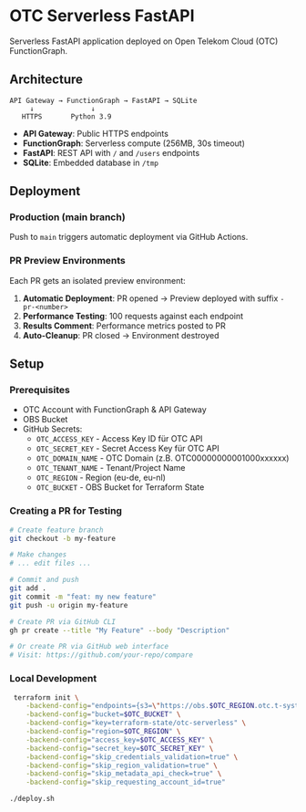 # OTC Serverless FastAPI

Serverless FastAPI application deployed on Open Telekom Cloud (OTC) FunctionGraph.

## Architecture

```
API Gateway → FunctionGraph → FastAPI → SQLite
     ↓              ↓
   HTTPS       Python 3.9
```

- **API Gateway**: Public HTTPS endpoints
- **FunctionGraph**: Serverless compute (256MB, 30s timeout)
- **FastAPI**: REST API with `/` and `/users` endpoints
- **SQLite**: Embedded database in `/tmp`

## Deployment

### Production (main branch)
Push to `main` triggers automatic deployment via GitHub Actions.

### PR Preview Environments
Each PR gets an isolated preview environment:

1. **Automatic Deployment**: PR opened → Preview deployed with suffix `-pr-<number>`
2. **Performance Testing**: 100 requests against each endpoint
3. **Results Comment**: Performance metrics posted to PR
4. **Auto-Cleanup**: PR closed → Environment destroyed

## Setup

### Prerequisites
- OTC Account with FunctionGraph & API Gateway
- OBS Bucket 
- GitHub Secrets:
  - `OTC_ACCESS_KEY`  - Access Key ID für OTC API
  - `OTC_SECRET_KEY`  - Secret Access Key für OTC API
  - `OTC_DOMAIN_NAME` - OTC Domain (z.B. OTC00000000001000xxxxxx)
  - `OTC_TENANT_NAME` - Tenant/Project Name
  - `OTC_REGION`      - Region (eu-de, eu-nl)
  - `OTC_BUCKET`      - OBS Bucket for Terraform State


### Creating a PR for Testing
```bash
# Create feature branch
git checkout -b my-feature

# Make changes
# ... edit files ...

# Commit and push
git add .
git commit -m "feat: my new feature"
git push -u origin my-feature

# Create PR via GitHub CLI
gh pr create --title "My Feature" --body "Description"

# Or create PR via GitHub web interface
# Visit: https://github.com/your-repo/compare
```

### Local Development
```bash
 terraform init \
    -backend-config="endpoints={s3=\"https://obs.$OTC_REGION.otc.t-systems.com\"}" \
    -backend-config="bucket=$OTC_BUCKET" \
    -backend-config="key=terraform-state/otc-serverless" \
    -backend-config="region=$OTC_REGION" \
    -backend-config="access_key=$OTC_ACCESS_KEY" \
    -backend-config="secret_key=$OTC_SECRET_KEY" \
    -backend-config="skip_credentials_validation=true" \
    -backend-config="skip_region_validation=true" \
    -backend-config="skip_metadata_api_check=true" \
    -backend-config="skip_requesting_account_id=true"

./deploy.sh
```
